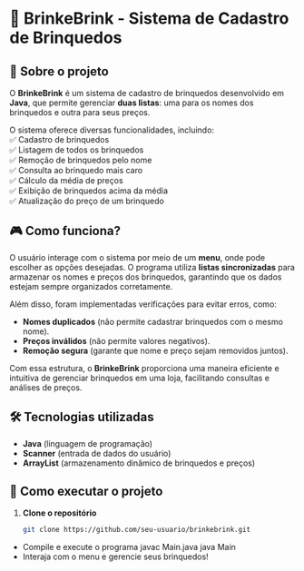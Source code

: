 # 🏪 BrinkeBrink - Sistema de Cadastro de Brinquedos  

## 📌 Sobre o projeto  
O **BrinkeBrink** é um sistema de cadastro de brinquedos desenvolvido em **Java**, que permite gerenciar **duas listas**: uma para os nomes dos brinquedos e outra para seus preços.  

O sistema oferece diversas funcionalidades, incluindo:  
✅ Cadastro de brinquedos  
✅ Listagem de todos os brinquedos  
✅ Remoção de brinquedos pelo nome  
✅ Consulta ao brinquedo mais caro  
✅ Cálculo da média de preços  
✅ Exibição de brinquedos acima da média  
✅ Atualização do preço de um brinquedo  


## 🎮 Como funciona?  
O usuário interage com o sistema por meio de um **menu**, onde pode escolher as opções desejadas. O programa utiliza **listas sincronizadas** para armazenar os nomes e preços dos brinquedos, garantindo que os dados estejam sempre organizados corretamente.  

Além disso, foram implementadas verificações para evitar erros, como:  
- **Nomes duplicados** (não permite cadastrar brinquedos com o mesmo nome).  
- **Preços inválidos** (não permite valores negativos).  
- **Remoção segura** (garante que nome e preço sejam removidos juntos).  

Com essa estrutura, o **BrinkeBrink** proporciona uma maneira eficiente e intuitiva de gerenciar brinquedos em uma loja, facilitando consultas e análises de preços.  

## 🛠️ Tecnologias utilizadas  
- **Java** (linguagem de programação)  
- **Scanner** (entrada de dados do usuário)  
- **ArrayList** (armazenamento dinâmico de brinquedos e preços)  

## 🚀 Como executar o projeto  
1. **Clone o repositório**  
   ```bash
   git clone https://github.com/seu-usuario/brinkebrink.git
- Compile e execute o programa
javac Main.java
java Main
- Interaja com o menu e gerencie seus brinquedos!

